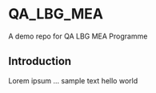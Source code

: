 # QA_LBG_MEA
A demo repo for QA LBG MEA Programme

## Introduction
Lorem ipsum ...
sample text
hello world
